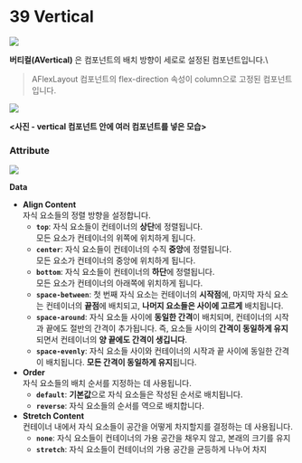 # 39 Vertical

![](https://wikidocs.net/images/page/274100/vertical.png)

**버티컬(AVertical)** 은 컴포넌트의 배치 방향이 세로로 설정된 컴포넌트입니다.\


> AFlexLayout 컴포넌트의 flex-direction 속성이 column으로 고정된 컴포넌트 입니다.

![](https://wikidocs.net/images/page/274100/vertical2.png)

**<사진 - vertical 컴포넌트 안에 여러 컴포넌트를 넣은 모습>**

### Attribute

![](https://wikidocs.net/images/page/274100/vertical_Attribute.png)

**Data**

* **Align Content**\
  자식 요소들의 정렬 방향을 설정합니다.
  * **`top`**: 자식 요소들이 컨테이너의 **상단**에 정렬됩니다.\
    모든 요소가 컨테이너의 위쪽에 위치하게 됩니다.
  * **`center`**: 자식 요소들이 컨테이너의 수직 **중앙**에 정렬됩니다.\
    모든 요소가 컨테이너의 중앙에 위치하게 됩니다.
  * **`bottom`**: 자식 요소들이 컨테이너의 **하단**에 정렬됩니다.\
    모든 요소가 컨테이너의 아래쪽에 위치하게 됩니다.
  * **`space-between`**: 첫 번째 자식 요소는 컨테이너의 **시작점**에, 마지막 자식 요소는 컨테이너의 **끝점**에 배치되고, **나머지 요소들은 사이에 고르게** 배치됩니다.
  * **`space-around`**: 자식 요소들 사이에 **동일한 간격**이 배치되며, 컨테이너의 시작과 끝에도 절반의 간격이 추가됩니다. 즉, 요소들 사이의 **간격이 동일하게 유지**되면서 컨테이너의 **양 끝에도 간격이 생깁니다**.
  * **`space-evenly`**: 자식 요소들 사이와 컨테이너의 시작과 끝 사이에 동일한 간격이 배치됩니다. **모든 간격이 동일하게 유지**됩니다.
* **Order**\
  자식 요소들의 배치 순서를 지정하는 데 사용됩니다.
  * **`default`**: **기본값**으로 자식 요소들은 작성된 순서로 배치됩니다.
  * **`reverse`**: 자식 요소들의 순서를 역으로 배치합니다.
* **Stretch Content**\
  컨테이너 내에서 자식 요소들이 공간을 어떻게 차지할지를 결정하는 데 사용됩니다.
  * **`none`**: 자식 요소들이 컨테이너의 가용 공간을 채우지 않고, 본래의 크기를 유지
  * **`stretch`**: 자식 요소들이 컨테이너의 가용 공간을 균등하게 나누어 차지
